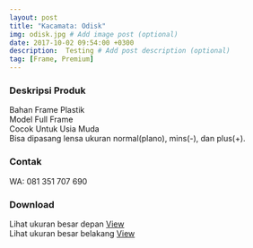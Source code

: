 ```yaml
---
layout: post
title: "Kacamata: Odisk"
img: odisk.jpg # Add image post (optional)
date: 2017-10-02 09:54:00 +0300
description:  Testing # Add post description (optional)
tag: [Frame, Premium]
---
```


### Deskripsi Produk

Bahan Frame Plastik<br>
Model Full Frame<br>
Cocok Untuk Usia Muda<br>
Bisa dipasang lensa ukuran normal(plano), mins(-), dan plus(+).<br>

###  Contak

WA: 081 351 707 690<br>

### Download

Lihat ukuran besar depan [View](/assets/archive/odisk-big.png)<br>
Lihat ukuran besar belakang [View](/assets/archive/odisk-big-back.png)<br>